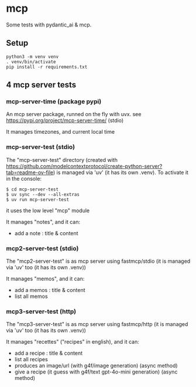 # mcp

Some tests with pydantic_ai & mcp.

## Setup

    python3 -m venv venv
    . venv/bin/activate
    pip install -r requirements.txt

## 4 mcp server tests

### mcp-server-time (package pypi)

An mcp server package, runned on the fly with uvx. see https://pypi.org/project/mcp-server-time/ (stdio)

It manages timezones, and current local time


### mcp-server-test (stdio)

The "mcp-server-test" directory (created with https://github.com/modelcontextprotocol/create-python-server?tab=readme-ov-file) is managed via 'uv' (it has its own .venv). To activate it in the console:

    $ cd mcp-server-test
    $ uv sync --dev --all-extras
    $ uv run mcp-server-test

it uses the low level "mcp" module

It manages "notes", and it can:

- add a note : title & content


### mcp2-server-test (stdio)

The "mcp2-server-test" is as mcp server using fastmcp/stdio (it is managed via 'uv' too (it has its own .venv))

It manages "memos", and it can:

- add a memos : title & content
- list all memos

### mcp3-server-test (http)

The "mcp3-server-test" is as mcp server using fastmcp/http (it is managed via 'uv' too (it has its own .venv))

It manages "recettes" ("recipes" in english), and it can:

- add a recipe : title & content
- list all recipes
- produces an image/url (with g4f/image generation) (async method)
- give a recipe (it guess with g4f/text gpt-4o-mini generation) (async method)
